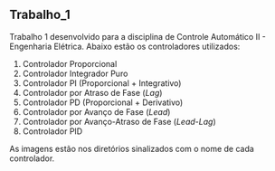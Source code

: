 ## Trabalho_1

Trabalho 1 desenvolvido para a disciplina de Controle Automático II - Engenharia Elétrica. Abaixo estão os controladores utilizados:

1. Controlador Proporcional
2. Controlador Integrador Puro
3. Controlador PI (Proporcional + Integrativo)
4. Controlador por Atraso de Fase (*Lag*)
5. Controlador PD (Proporcional + Derivativo)
6. Controlador por Avanço de Fase (*Lead*)
7. Controlador por Avanço-Atraso de Fase (*Lead-Lag*)
8. Controlador PID

As imagens estão nos diretórios sinalizados com o nome de cada controlador. 
